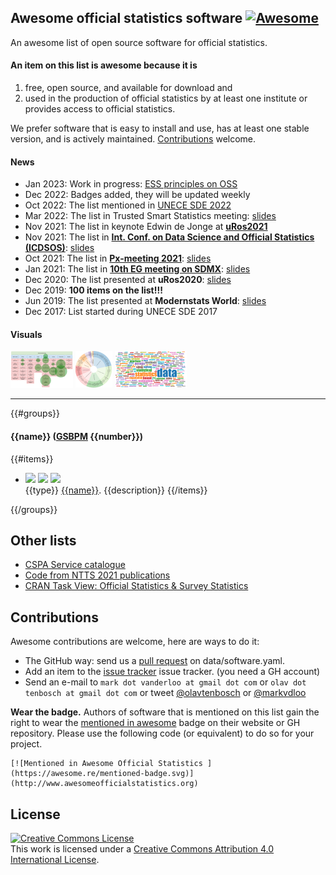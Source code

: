 
## Awesome official statistics software [![Awesome](https://cdn.rawgit.com/sindresorhus/awesome/d7305f38d29fed78fa85652e3a63e154dd8e8829/media/badge.svg)](https://github.com/sindresorhus/awesome)
An awesome list of open source software for official statistics.

#### An item on this list is awesome because it is
1. free, open source, and available for download and
2. used in the production of official statistics by at least one institute or provides access to official statistics.

We prefer software that is easy to install and use, has at least one stable version, and is actively maintained. [Contributions](#contributions) welcome.

#### News
- Jan 2023: Work in progress: [ESS principles on OSS](https://os4os.pages.code-europa-eu.gitlab.host/pbbp/principles.html)
- Dec 2022: Badges added, they will be updated weekly
- Oct 2022: The list mentioned in [UNECE SDE 2022](https://unece.org/statistics/events/SDE2022)
- Mar 2022: The list in Trusted Smart Statistics meeting: [slides](ppts/20220311_olav_ten_bosch_awesome_list.pdf)
- Nov 2021: The list in keynote Edwin de Jonge at **[uRos2021](http://r-project.ro/conference2021.html#Edwin_de_Jonge)**
- Nov 2021: The list in **[Int. Conf. on Data Science and Official Statistics (ICDSOS)](https://icdsos.stis.ac.id/)**: [slides](https://drive.google.com/file/d/1Hp4TJUvkOOn1duXHPImjD74Kh394untx/view?usp=sharing)
- Oct 2021: The list in **[Px-meeting 2021](https://www.scb.se/px-meeting-2021)**: [slides](https://www.scb.se/globalassets/vara-tjanster/px-programmen/2021-10-21-multilingual-px-files-with-r-and-pxjob-.pdf)
- Jan 2021: The list in **[10th EG meeting on SDMX](https://www.imf.org/en/News/Seminars/Conferences/2021/01/25/10th-statistical-data-and-metadata-exchange)**: [slides](https://www.imf.org/-/media/Files/News/Seminars/2021/SDMX/siv-presentation-01-stocktaking-of-sdmx-tools.ashx)
- Dec 2020: The list presented at **uRos2020**: [slides](https://r-project.ro/conference2020-presentations.html#Olav_TEN_BOSCH,_Mark_VAN_DER_LOO_and_Alexander_KOWARIK)
- Dec 2019: **100  items on the list!!!**
- Jun 2019: The list presented at **Modernstats World**: [slides](https://www.unece.org/fileadmin/DAM/stats/documents/ece/ces/ge.58/2019/mtg2/MWW2019_Soapbox_Netherlands_ten_Bosch.pdf)
- Dec 2017: List started during UNECE SDE 2017


#### Visuals
[![GSBPM use](viz/GSBPM_Small.png)](https://observablehq.com/@olavtenbosch/visualizing-awesomeofficialstatistics-org#GSBPM)
[![clickable version](viz/ClickableAwesomeSmall.png)](https://observablehq.com/@olavtenbosch/clickable-awesomeofficialstatistics-org)
[![word cloud](viz/wordCloudSmall.png)](https://observablehq.com/@olavtenbosch/visualizing-awesomeofficialstatistics-org#wordCloud)


*****

<!-- THE LIST OF APPS IS GENERATED FROM data/software.yaml -->
 
{{#groups}}

#### {{name}} ([GSBPM](https://statswiki.unece.org/display/GSBPM/) {{number}})

{{#items}}
- <img src="badges/{{name}}/version.svg"></img> <img src="badges/{{name}}/latest.svg"></img> <img src="badges/{{name}}/license.svg"></img>\
{{type}} [{{name}}]({{url}}). {{description}}
{{/items}}

{{/groups}}

<!-- END OF GENERATED LIST -->


## Other lists
- [CSPA Service catalogue](https://www.statistical-services.org)
- [Code from NTTS 2021 publications](https://github.com/NTTSConf/NTTS21)
- [CRAN Task View: Official Statistics & Survey Statistics](https://cran.r-project.org/web/views/OfficialStatistics.html)

## Contributions

Awesome contributions are welcome, here are ways to do it:

- The GitHub way: send us a [pull request](https://help.github.com/articles/creating-a-pull-request/) on data/software.yaml.
- Add an item to the
  [issue tracker](https://github.com/SNStatComp/awesome-official-statistics-software/issues)
issue tracker. (you need a GH account)
- Send an e-mail to `mark dot vanderloo at gmail dot com` or `olav dot tenbosch at gmail dot com` or tweet [\@olavtenbosch](https://twitter.com/olavtenbosch) or [\@markvdloo](https://twitter.com/markvdloo)

**Wear the badge.** Authors of software that is mentioned on this list gain the right to wear the [mentioned in awesome](https://github.com/sindresorhus/awesome/blob/master/awesome.md#awesome-mentioned-badge) badge on their website or GH repository. Please use the following code (or equivalent) to do so for your project.
```
[![Mentioned in Awesome Official Statistics ](https://awesome.re/mentioned-badge.svg)](http://www.awesomeofficialstatistics.org)
```

## License

[![Creative Commons License](https://i.creativecommons.org/l/by/4.0/88x31.png)](http://creativecommons.org/licenses/by/4.0/)  
This work is licensed under a [Creative Commons Attribution 4.0 International License](http://creativecommons.org/licenses/by/4.0/).

